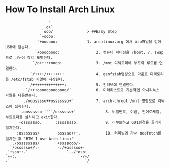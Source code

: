 How To Install Arch Linux
=========================

                      -` 				
                     .o+` 				
                    `ooo/  				> ##Easy Step
                   `+oooo:				
                  `+oooooo:				1. archlinux.org 에서 iso파일을 받아 USB에 담는다. 
                 `+oooooooo:				2. 컴퓨터 파티션을 /boot, /, swap으로 나누어 각각 포맷한다. 	
                `/o++::+oooo:				3. /mnt 디렉토리에 부트와 루트를 연결한다.	
               `/++++/+++++++:  			4. genfstab명령으로 마운트 디렉토리를 /etc/fstab 파일에 저장한다. 
              `/++++++++++++++:  			5. 인터넷에 연결한다. 
             `/+++ooooooooooooo/` 			6. 미러리스트로 기본적인 아치리눅스 파일을 다운받는다. 		
            ./ooosssso++osssssso+` 			7. arch-chroot /mnt 명령으로 리눅스에 접속한다.  
           .oossssso-````/ossssss+` 			8. 비밀번호, 이름, 언어로케일, 부트로더를 설치하고 exit한다.   
          -osssssso.      :ssssssso. 			9. 리부트하고 GUI환경을 골라서 설치한다.  
         :osssssss/        osssso+++. 			10. 터미널에 가서 neofetch를 설치한 후 "BTW I use Arch linux"   
       ./ossssssss/        +ssssooo/-   
      `/ossssso+/:-        -:/+osssso+-  
     `+sso+:-`                 `.-/+oso:  
    `++:.                           `-/+/  
    .`                                 `/












